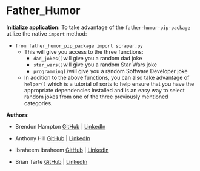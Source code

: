 # Father_Humor


**Initialize application:**
To take advantage of the `father-humor-pip-package` utilize the native `import` method:
- `from father_humor_pip_package import scraper.py`
  - This will give you access to the three functions:
    - `dad_jokes()`will give you a random dad joke
    - `star_wars()`will give you a random Star Wars joke
    - `programming()`will give you a random Software Developer joke
  - In addition to the above functions, you can also take advantage of `helper()` which is a tutorial of sorts to help ensure that you have the appropriate dependencies installed and is an easy way to select random jokes from one of the three previously mentioned categories. 

**Authors**:
- Brendon Hampton
[GitHub](https://github.com/BrendonLH) | [LinkedIn](https://www.linkedin.com/in/brendon-hampton-37132899/)

- Anthony Hill
[GitHub](https://github.com/anthonymhill23) | [LinkedIn](https://www.linkedin.com/in/anthonymhill23/)

- Ibraheem Ibraheem
[GitHub](https://github.com/iibraheem2001) | [LinkedIn](https://www.linkedin.com/in/ibraheem-ibraheem/)

- Brian Tarte
[GitHub](https://github.com/brianjtarte) | [LinkedIn](https://www.linkedin.com/in/brianjtarte/)




